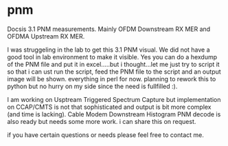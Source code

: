 # pnm
Docsis 3.1 PNM measurements. Mainly OFDM Downstream RX MER and OFDMA Upstream RX MER.

I was struggeling in the lab to get this 3.1 PNM visual. We did not have a good tool in lab environment to make it visible. 
Yes you can do a hexdump of the PNM file and put it in excel.....but i thought...let me just try to script it so that i can ust run the script, feed the PNM file to the script and an output image will be shown.
everything in perl for now. planning to rework this to python but no hurry on my side since the need is fullfilled :).


I am working on Usptream Triggered Spectrum Capture but implementation on CCAP/CMTS is not that sophisticated and output is bit more complex (and time is lacking).
Cable Modem Downstream Histogram PNM decode is also ready but needs some more work. i can share this on request. 


if you have certain questions or needs please feel free to contact me. 
